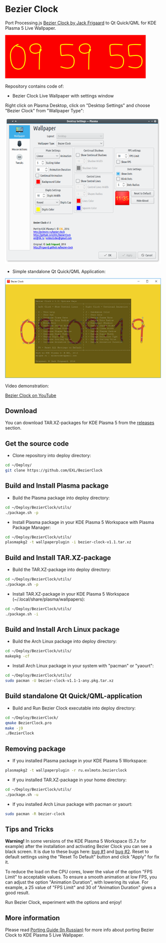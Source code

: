 Bezier Clock
=============

Port Processing.js [Bezier Clock by Jack Frigaard](http://frigaardj.github.io/bezier-clock/) to Qt Quick/QML for KDE Plasma 5 Live Wallpaper.

![Bezier Clock Animation](images/Bezier_clock_animation.gif)

Repository contains code of:

* Bezier Clock Live Wallpaper with settings window

Right click on Plasma Desktop, click on "Desktop Settings" and choose "Bezier Clock" from "Wallpaper Type":

![Bezier Clock Settings](images/Screenshot_settings.png)

* Simple standalone Qt Quick/QML Application:

![Bezier Clock Application on MS Windows 10](images/Screenshot_app.png)

Video demonstration:

[Bezier Clock on YouTube](http://youtu.be/S5bH2YC9VdM)

## Download

You can download TAR.XZ-packages for KDE Plasma 5 from the [releases](https://github.com/EXL/BezierClock/releases) section.

## Get the source code

* Clone repository into deploy directory:

```sh
cd ~/Deploy/
git clone https://github.com/EXL/BezierClock
```

## Build and Install Plasma package

* Build the Plasma package into deploy directory:

```sh
cd ~/Deploy/BezierClock/utils/
./package.sh -p
```

* Install Plasma package in your KDE Plasma 5 Workspace with Plasma Package Manager:

```sh
cd ~/Deploy/BezierClock/utils/
plasmapkg2 -t wallpaperplugin -i bezier-clock-v1.1.tar.xz
```

## Build and Install TAR.XZ-package

* Build the TAR.XZ-package into deploy directory:

```sh
cd ~/Deploy/BezierClock/utils/
./package.sh -p
```

* Install TAR.XZ-package in your KDE Plasma 5 Workspace (~/.local/share/plasma/wallpapers):

```sh
cd ~/Deploy/BezierClock/utils/
./package.sh -i
```

## Build and Install Arch Linux package

* Build the Arch Linux package into deploy directory:

```sh
cd ~/Deploy/BezierClock/utils/
makepkg -cf
```

* Install Arch Linux package in your system with "pacman" or "yaourt":

```sh
cd ~/Deploy/BezierClock/utils/
sudo pacman -U bezier-clock-v1.1-1-any.pkg.tar.xz
```

## Build standalone Qt Quick/QML-application

* Build and Run Bezier Clock executable into deploy directory:

```sh
cd ~/Deploy/BezierClock/
qmake BezierClock.pro
make -j9
./BezierClock
```

## Removing package

* If you installed Plasma package in your KDE Plasma 5 Workspace:

```sh
plasmapkg2 -t wallpaperplugin -r ru.exlmoto.bezierclock
```

* If you installed TAR.XZ-package in your home directory:

```sh
cd ~/Deploy/BezierClock/utils/
./package.sh -u
```

* If you installed Arch Linux package with pacman or yaourt:

```sh
sudo pacman -R bezier-clock
```

## Tips and Tricks

**Warning!**
In some versions of the KDE Plasma 5 Workspace (5.7.x for example) after the installation and activating Bezier Clock you can see a black screen.
It is due to these bugs here: [bug #1](https://bugs.kde.org/show_bug.cgi?id=367546) and [bug #2](https://bugs.kde.org/show_bug.cgi?id=366390).
Reset to default settings using the "Reset To Default" button and click "Apply" for fix it.

To reduce the load on the CPU cores, lower the value of the option "FPS Limit" to acceptable values.
To ensure a smooth animation at low FPS, you can adjust the option "Animation Duration", with lowering its value.
For example, a 25 value of "FPS Limit" and 30 of "Animation Duration" gives a good result.

Run Bezier Clock, experiment with the options and enjoy!

## More information

Please read [Porting Guide (In Russian)](http://exlmoto.ru/bezier-clock) for more info about porting Bezier Clock to KDE Plasma 5 Live Wallpaper.
